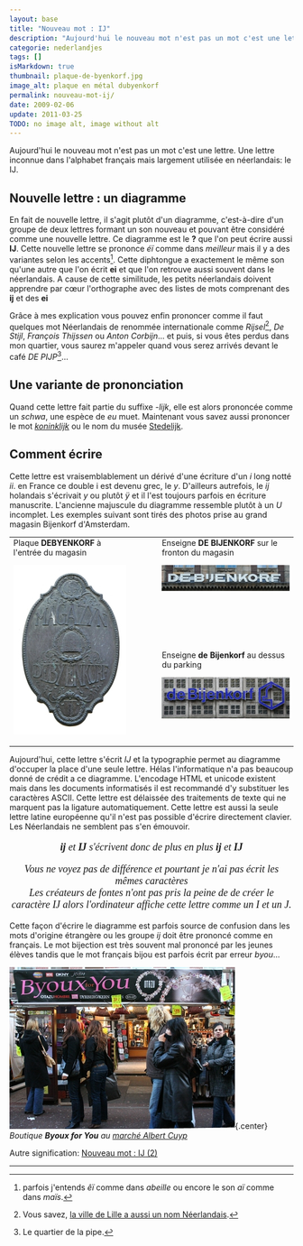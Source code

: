 ```yaml
---
layout: base
title: "Nouveau mot : IJ"
description: "Aujourd'hui le nouveau mot n'est pas un mot c'est une lettre. Une  lettre inconnue dans l'alphabet français mais largement utilisée en  néerlandais: le ?."
categorie: nederlandjes
tags: []
isMarkdown: true
thumbnail: plaque-de-byenkorf.jpg
image_alt: plaque en métal dubyenkorf
permalink: nouveau-mot-ij/
date: 2009-02-06
update: 2011-03-25
TODO: no image alt, image without alt
---
```


Aujourd'hui le nouveau mot n'est pas un mot c'est une lettre. Une
lettre inconnue dans l'alphabet français mais largement utilisée en
néerlandais: le Ĳ.

## Nouvelle lettre : un diagramme

En fait de nouvelle lettre, il s'agit plutôt d'un diagramme,
c'est-à-dire d'un groupe de deux lettres formant un son nouveau et
pouvant être considéré comme une nouvelle lettre. Ce diagramme est le
**?** que l'on peut écrire aussi **IJ**. Cette nouvelle lettre se prononce *éï* comme dans *meilleur* mais il y a des variantes selon les accents[^1]. Cette diphtongue a exactement le même son qu'une autre que l'on écrit **ei** et que l'on
retrouve aussi souvent dans le néerlandais. A cause de cette similitude, les petits néerlandais doivent apprendre par cœur l'orthographe avec des listes de mots comprenant des **ij** et des **ei**

Grâce à mes explication vous pouvez enfin prononcer comme il faut
quelques mot Néerlandais  de renommée internationale comme *Rijsel*[^2], *De Stijl*, *François Thijssen* ou *Anton Corbijn*... et puis, si vous êtes perdus dans mon quartier, vous saurez m'appeler quand vous serez arrivés devant le café *DE PIJP*[^3]...

## Une variante de prononciation
Quand cette lettre fait partie du suffixe -*lijk*, elle est alors
prononcée comme un *schwa*, une espèce de *eu* muet. Maintenant
vous savez aussi prononcer le mot
*[koninklijk](/koninklijk-le-predicat-royal)*
ou le nom du musée [Stedelijk](/stedelijk-musee-hors-murs).

## Comment écrire
Cette lettre est vraisemblablement un dérivé d'une écriture d'un
*i* long notté *ii*. en France ce double i est devenu grec, le
*y*. D'ailleurs autrefois, le *ij* holandais s'écrivait *y* ou
plutôt *ÿ* et il l'est toujours parfois en écriture manuscrite.
L'ancienne majuscule du diagramme ressemble plutôt à un *U*
incomplet. Les exemples suivant sont tirés des photos prise au grand
magasin Bijenkorf d'Amsterdam.
<!-- HTML -->
<table border="0"><tr><td rowspan="2" style="padding-right:50px;
vertical-align:top;">
Plaque <b>DEBYENKORF</b> à l'entrée du magasin

![plaque en métal de Byenkorf](plaque-de-byenkorf.jpg)

</td><td style="vertical-align:top;">
Enseigne <b>DE B<span style='font-family:"Courrier
New",Courrier,monospace;'>Ĳ</span>ENKORF</b> sur le fronton du
magasin<br/>

![enseigne de bĳenkorf](enseigne-de-bijenkork.jpg)

</td></tr><tr><td>

Enseigne **de Bijenkorf** au dessus du parking  

![enseigne de bijenkorf](enseigne-moderne-bijenkorf.jpg)

</td></tr></table>
<!-- / HTML -->

Aujourd'hui, cette lettre s'écrit *Ĳ* et la typographie permet au
diagramme d'occuper la place d'une seule lettre. Hélas l'informatique
n'a pas beaucoup donné de crédit a ce diagramme. L'encodage HTML et
unicode existent mais dans les documents informatisés il est
recommandé d'y substituer les caractères ASCII. Cette lettre est
délaissée des traitements de texte qui ne marquent pas la ligature
automatiquement. Cette lettre est aussi la seule lettre latine
européenne qu'il n'est pas possible d'écrire directement clavier. Les
Néerlandais ne semblent pas s'en émouvoir.

<!-- HTML -->
<div style="font-family:Times New Roman; font-size:18px; font-style:italic; text-align:center;">

<b>ĳ</b> et <b>Ĳ</b> s'écrivent donc de plus en plus <b>ij</b> et <b>IJ</b><br/>

<span class="text-sm">Vous ne voyez pas de différence et pourtant je n'ai pas écrit les mêmes caractères<br/>
Les créateurs de fontes n'ont pas pris la peine de de créer le caractère Ĳ alors l'ordinateur affiche cette lettre comme un I et un J.</span>
</div>

Cette façon d'écrire le diagramme est parfois source de confusion dans
les mots d'origine étrangère ou les groupe *ij* doit être prononcé
comme en français. Le mot bijection est très souvent mal prononcé par
les jeunes élèves tandis que le mot français bijou est parfois écrit
par erreur *byou*...

<div class="flex flex-col items-center">

![Byoux for you](byoux-for-you-img_3860-400.jpg){.center}
*Boutique **Byoux for You** au [marché Albert Cuyp](/albert-cuyp-le-marche)*

</div>
<!-- / HTML -->

Autre signification: [Nouveau mot : IJ (2)](/nouveau-mot-ij-2)

---
[^1]: parfois j'entends *êï* comme dans *abeille* ou encore le son *aï* comme dans *maïs*.
[^2]: Vous savez, [la ville de Lille a aussi un nom Néerlandais](/le-nom-des-villes).
[^3]: Le quartier de la pipe.